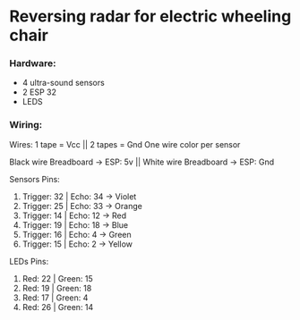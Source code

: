 # Reversing radar for electric wheeling chair

### Hardware:
- 4 ultra-sound sensors
- 2 ESP 32
- LEDS

### Wiring:

Wires: 1 tape = Vcc || 2 tapes = Gnd
One wire color per sensor

Black wire Breadboard -> ESP: 5v || White wire Breadboard -> ESP: Gnd

Sensors Pins:

1) Trigger: 32 | Echo: 34 -> Violet
2) Trigger: 25 | Echo: 33 -> Orange
3) Trigger: 14 | Echo: 12 -> Red
4) Trigger: 19 | Echo: 18 -> Blue
5) Trigger: 16 | Echo: 4 -> Green
6) Trigger: 15 | Echo: 2 -> Yellow

LEDs Pins:
1) Red: 22 | Green: 15
2) Red: 19 | Green: 18
3) Red: 17 | Green: 4
4) Red: 26 | Green: 14